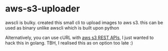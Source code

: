 # aws-s3-uploader

awscli is bulky. created this small cli to upload images to aws s3. this can be used as binary unlike awscli which is built upon python

Alternatively, you can use cURL with [aws s3 REST APIs](https://docs.aws.amazon.com/AmazonS3/latest/API/API_PutObject.html), I just wanted to hack this in golang. TBH, I realised this as on option too late :)


